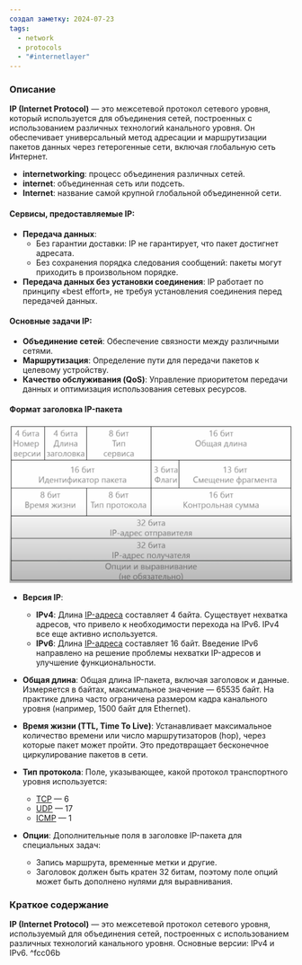 ```yaml
---
создал заметку: 2024-07-23
tags:
  - network
  - protocols
  - "#internetlayer"
---
```

### Описание

**IP (Internet Protocol)** — это межсетевой протокол сетевого уровня, который используется для объединения сетей, построенных с использованием различных технологий канального уровня. Он обеспечивает универсальный метод адресации и маршрутизации пакетов данных через гетерогенные сети, включая глобальную сеть Интернет.

- **internetworking**: процесс объединения различных сетей.
- **internet**: объединенная сеть или подсеть.
- **Internet**: название самой крупной глобальной объединенной сети.

#### Сервисы, предоставляемые IP:

- **Передача данных**:
    - Без гарантии доставки: IP не гарантирует, что пакет достигнет адресата.
    - Без сохранения порядка следования сообщений: пакеты могут приходить в произвольном порядке.
- **Передача данных без установки соединения**: IP работает по принципу «best effort», не требуя установления соединения перед передачей данных.

#### Основные задачи IP:

- **Объединение сетей**: Обеспечение связности между различными сетями.
- **Маршрутизация**: Определение пути для передачи пакетов к целевому устройству.
- **Качество обслуживания (QoS)**: Управление приоритетом передачи данных и оптимизация использования сетевых ресурсов.

#### Формат заголовка IP-пакета

![Pasted image 20240723210253](Cache/Pasted%20image%2020240723210253.png)
- **Версия IP**:
    - **IPv4**: Длина [IP-адреса](Programming/Сети/IP-адреса.md) составляет 4 байта. Существует нехватка адресов, что привело к необходимости перехода на IPv6. IPv4 все еще активно используется.
    - **IPv6**: Длина [IP-адреса](Programming/Сети/IP-адреса.md) составляет 16 байт. Введение IPv6 направлено на решение проблемы нехватки IP-адресов и улучшение функциональности.
    
- **Общая длина**: Общая длина IP-пакета, включая заголовок и данные. Измеряется в байтах, максимальное значение — 65535 байт. На практике длина часто ограничена размером кадра канального уровня (например, 1500 байт для Ethernet).
    
- **Время жизни (TTL, Time To Live)**: Устанавливает максимальное количество времени или число маршрутизаторов (hop), через которые пакет может пройти. Это предотвращает бесконечное циркулирование пакетов в сети.
    
- **Тип протокола**: Поле, указывающее, какой протокол транспортного уровня используется:
    - [TCP](Programming/Сети/Протоколы/transport-layer/TCP.md) — 6
    - [UDP](Programming/Сети/Протоколы/transport-layer/UDP.md) — 17
    - [ICMP](Programming/Сети/Протоколы/internet-layer/ICMP.md) — 1
- **Опции**: Дополнительные поля в заголовке IP-пакета для специальных задач:
    - Запись маршрута, временные метки и другие.
    - Заголовок должен быть кратен 32 битам, поэтому поле опций может быть дополнено нулями для выравнивания.

### Краткое содержание

**IP (Internet Protocol)** — это межсетевой протокол сетевого уровня, используемый для объединения сетей, построенных с использованием различных технологий канального уровня. Основные версии: IPv4 и IPv6. ^fcc06b